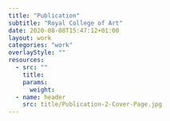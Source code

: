 ```yaml
---
title: "Publication"
subtitle: "Royal College of Art"
date: 2020-08-08T15:47:12+01:00
layout: work
categories: "work"
overlayStyle: ""
resources:
  - src: ""
    title: 
    params:
      weight: 
  - name: header
    src: title/Publication-2-Cover-Page.jpg
---
```



